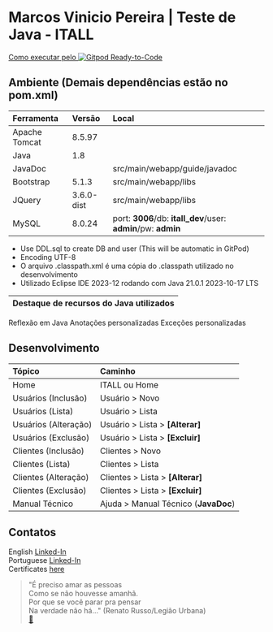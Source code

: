 # Marcos Vinicio Pereira | Teste de Java - ITALL
[Como executar pelo ![Gitpod Ready-to-Code](https://img.shields.io/badge/Gitpod-Ready--to--Code-blue?logo=gitpod)](https://github.com/MarcosVP-Fatec/tst231221-itall/blob/master/GITPOD.md)

## Ambiente (Demais dependências estão no pom.xml)

Ferramenta|Versão|Local|
:---|:---|:---|
Apache Tomcat|8.5.97
Java|1.8
JavaDoc||src/main/webapp/guide/javadoc
Bootstrap|5.1.3|src/main/webapp/libs
JQuery|3.6.0-dist|src/main/webapp/libs
MySQL|8.0.24|port: **3006**/db: **itall_dev**/user: **admin**/pw: **admin**

* Use DDL.sql to create DB and user (This will be automatic in GitPod)
* Encoding UTF-8
* O arquivo .classpath.xml é uma cópia do .classpath utilizado no desenvolvimento
* Utilizado Eclipse IDE 2023-12 rodando com Java 21.0.1 2023-10-17 LTS

Destaque de recursos do Java utilizados|
:---|
Reflexão em Java
Anotações personalizadas
Exceções personalizadas

## Desenvolvimento
Tópico|Caminho|
:---|:---|
Home|ITALL ou Home
Usuários (Inclusão)|Usuário > Novo|
Usuários (Lista)|Usuário > Lista
Usuários (Alteração)|Usuário > Lista > **[Alterar]**
Usuários (Exclusão)|Usuário > Lista > **[Excluir]**
Clientes (Inclusão)|Clientes > Novo|
Clientes (Lista)|Clientes > Lista
Clientes (Alteração)|Clientes > Lista > **[Alterar]**
Clientes (Exclusão)|Clientes > Lista > **[Excluir]**
Manual Técnico|Ajuda > Manual Técnico (**JavaDoc**)



## Contatos
English [Linked-In](https://www.linkedin.com/in/marcos-vinicio-pereira/?locale=en_US)  
Portuguese [Linked-In](https://www.linkedin.com/in/marcos-vinicio-pereira/)  
Certificates [here](https://github.com/MarcosVP-Fatec/Certificados)



> "É preciso amar as pessoas  
> Como se não houvesse amanhã.  
> Por que se você parar pra pensar  
> Na verdade não há..."  (Renato Russo/Legião Urbana)  
> [🎵](https://www.youtube.com/watch?v=DEwLqT669Do)
